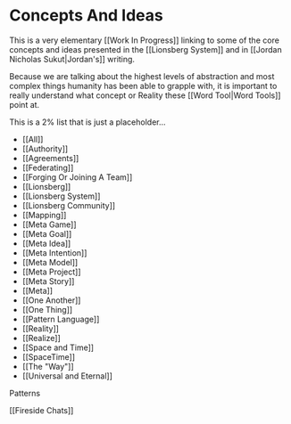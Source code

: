 # Concepts And Ideas
This is a very elementary [[Work In Progress]] linking to some of the core concepts and ideas presented in the [[Lionsberg System]] and in [[Jordan Nicholas Sukut|Jordan's]] writing. 

Because we are talking about the highest levels of abstraction and most complex things humanity has been able to grapple with, it is important to really understand what concept or Reality these [[Word Tool|Word Tools]] point at. 

This is a 2% list that is just a placeholder... 

- [[All]]  
- [[Authority]]
- [[Agreements]]  
- [[Federating]]  
- [[Forging Or Joining A Team]]  
- [[Lionsberg]]  
- [[Lionsberg System]]  
- [[Lionsberg Community]]  
- [[Mapping]]  
- [[Meta Game]]  
- [[Meta Goal]]
- [[Meta Idea]]
- [[Meta Intention]]
- [[Meta Model]]
- [[Meta Project]]
- [[Meta Story]]
- [[Meta]]
- [[One Another]]
- [[One Thing]]
- [[Pattern Language]]
- [[Reality]]
- [[Realize]]
- [[Space and Time]]
- [[SpaceTime]]
- [[The "Way"]]
- [[Universal and Eternal]]

Patterns 

[[Fireside Chats]]